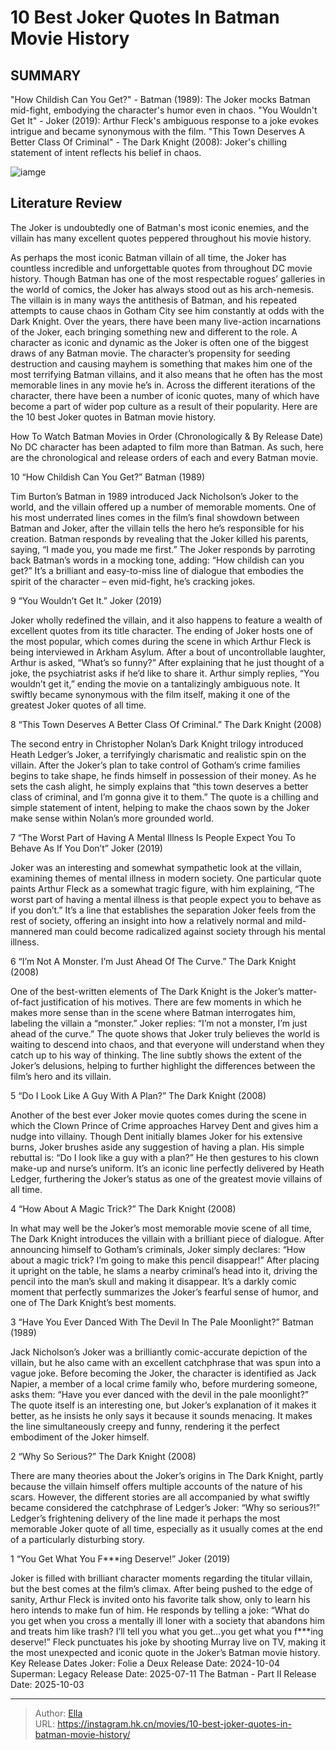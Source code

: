 # 10 Best Joker Quotes In Batman Movie History


## SUMMARY 


 &#34;How Childish Can You Get?&#34; - Batman (1989): The Joker mocks Batman mid-fight, embodying the character&#39;s humor even in chaos. 
 &#34;You Wouldn&#39;t Get It&#34; - Joker (2019): Arthur Fleck&#39;s ambiguous response to a joke evokes intrigue and became synonymous with the film. 
 &#34;This Town Deserves A Better Class Of Criminal&#34; - The Dark Knight (2008): Joker&#39;s chilling statement of intent reflects his belief in chaos. 

![iamge](https://static1.srcdn.com/wordpress/wp-content/uploads/2024/01/best-joker-quotes.jpg)

## Literature Review

The Joker is undoubtedly one of Batman&#39;s most iconic enemies, and the villain has many excellent quotes peppered throughout his movie history.




As perhaps the most iconic Batman villain of all time, the Joker has countless incredible and unforgettable quotes from throughout DC movie history. Though Batman has one of the most respectable rogues’ galleries in the world of comics, the Joker has always stood out as his arch-nemesis. The villain is in many ways the antithesis of Batman, and his repeated attempts to cause chaos in Gotham City see him constantly at odds with the Dark Knight. Over the years, there have been many live-action incarnations of the Joker, each bringing something new and different to the role.
A character as iconic and dynamic as the Joker is often one of the biggest draws of any Batman movie. The character’s propensity for seeding destruction and causing mayhem is something that makes him one of the most terrifying Batman villains, and it also means that he often has the most memorable lines in any movie he’s in. Across the different iterations of the character, there have been a number of iconic quotes, many of which have become a part of wider pop culture as a result of their popularity. Here are the 10 best Joker quotes in Batman movie history.
            
 
 How To Watch Batman Movies in Order (Chronologically &amp; By Release Date) 
No DC character has been adapted to film more than Batman. As such, here are the chronological and release orders of each and every Batman movie.












 








 10  “How Childish Can You Get?” 
Batman (1989)
        

Tim Burton’s Batman in 1989 introduced Jack Nicholson’s Joker to the world, and the villain offered up a number of memorable moments. One of his most underrated lines comes in the film’s final showdown between Batman and Joker, after the villain tells the hero he’s responsible for his creation. Batman responds by revealing that the Joker killed his parents, saying, “I made you, you made me first.” The Joker responds by parroting back Batman’s words in a mocking tone, adding: “How childish can you get?” It’s a brilliant and easy-to-miss line of dialogue that embodies the spirit of the character – even mid-fight, he’s cracking jokes.





 9  “You Wouldn’t Get It.” 
Joker (2019)
        

Joker wholly redefined the villain, and it also happens to feature a wealth of excellent quotes from its title character. The ending of Joker hosts one of the most popular, which comes during the scene in which Arthur Fleck is being interviewed in Arkham Asylum. After a bout of uncontrollable laughter, Arthur is asked, “What’s so funny?” After explaining that he just thought of a joke, the psychiatrist asks if he’d like to share it. Arthur simply replies, “You wouldn’t get it,” ending the movie on a tantalizingly ambiguous note. It swiftly became synonymous with the film itself, making it one of the greatest Joker quotes of all time.





 8  “This Town Deserves A Better Class Of Criminal.” 
The Dark Knight (2008)
        

The second entry in Christopher Nolan’s Dark Knight trilogy introduced Heath Ledger’s Joker, a terrifyingly charismatic and realistic spin on the villain. After the Joker’s plan to take control of Gotham’s crime families begins to take shape, he finds himself in possession of their money. As he sets the cash alight, he simply explains that “this town deserves a better class of criminal, and I’m gonna give it to them.” The quote is a chilling and simple statement of intent, helping to make the chaos sown by the Joker make sense within Nolan’s more grounded world.





 7  “The Worst Part of Having A Mental Illness Is People Expect You To Behave As If You Don’t” 
Joker (2019)


 







Joker was an interesting and somewhat sympathetic look at the villain, examining themes of mental illness in modern society. One particular quote paints Arthur Fleck as a somewhat tragic figure, with him explaining, “The worst part of having a mental illness is that people expect you to behave as if you don’t.” It’s a line that establishes the separation Joker feels from the rest of society, offering an insight into how a relatively normal and mild-mannered man could become radicalized against society through his mental illness.





 6  “I’m Not A Monster. I’m Just Ahead Of The Curve.” 
The Dark Knight (2008)
        

One of the best-written elements of The Dark Knight is the Joker’s matter-of-fact justification of his motives. There are few moments in which he makes more sense than in the scene where Batman interrogates him, labeling the villain a “monster.” Joker replies: “I’m not a monster, I’m just ahead of the curve.” The quote shows that Joker truly believes the world is waiting to descend into chaos, and that everyone will understand when they catch up to his way of thinking. The line subtly shows the extent of the Joker’s delusions, helping to further highlight the differences between the film’s hero and its villain.





 5  “Do I Look Like A Guy With A Plan?” 
The Dark Knight (2008)
        

Another of the best ever Joker movie quotes comes during the scene in which the Clown Prince of Crime approaches Harvey Dent and gives him a nudge into villainy. Though Dent initially blames Joker for his extensive burns, Joker brushes aside any suggestion of having a plan. His simple rebuttal is: “Do I look like a guy with a plan?” He then gestures to his clown make-up and nurse’s uniform. It’s an iconic line perfectly delivered by Heath Ledger, furthering the Joker’s status as one of the greatest movie villains of all time.





 4  “How About A Magic Trick?” 
The Dark Knight (2008)
        

In what may well be the Joker’s most memorable movie scene of all time, The Dark Knight introduces the villain with a brilliant piece of dialogue. After announcing himself to Gotham’s criminals, Joker simply declares: “How about a magic trick? I’m going to make this pencil disappear!” After placing it upright on the table, he slams a nearby criminal’s head into it, driving the pencil into the man’s skull and making it disappear. It’s a darkly comic moment that perfectly summarizes the Joker’s fearful sense of humor, and one of The Dark Knight’s best moments.





 3  “Have You Ever Danced With The Devil In The Pale Moonlight?” 
Batman (1989)
        

Jack Nicholson’s Joker was a brilliantly comic-accurate depiction of the villain, but he also came with an excellent catchphrase that was spun into a vague joke. Before becoming the Joker, the character is identified as Jack Napier, a member of a local crime family who, before murdering someone, asks them: “Have you ever danced with the devil in the pale moonlight?” The quote itself is an interesting one, but Joker’s explanation of it makes it better, as he insists he only says it because it sounds menacing. It makes the line simultaneously creepy and funny, rendering it the perfect embodiment of the Joker himself.





 2  “Why So Serious?” 
The Dark Knight (2008)


 







There are many theories about the Joker’s origins in The Dark Knight, partly because the villain himself offers multiple accounts of the nature of his scars. However, the different stories are all accompanied by what swiftly became considered the catchphrase of Ledger’s Joker: “Why so serious?!” Ledger’s frightening delivery of the line made it perhaps the most memorable Joker quote of all time, especially as it usually comes at the end of a particularly disturbing story.





 1  “You Get What You F***ing Deserve!” 
Joker (2019)


 







Joker is filled with brilliant character moments regarding the titular villain, but the best comes at the film’s climax. After being pushed to the edge of sanity, Arthur Fleck is invited onto his favorite talk show, only to learn his hero intends to make fun of him. He responds by telling a joke: “What do you get when you cross a mentally ill loner with a society that abandons him and treats him like trash? I’ll tell you what you get…you get what you f***ing deserve!” Fleck punctuates his joke by shooting Murray live on TV, making it the most unexpected and iconic quote in the Joker’s Batman movie history.
   Key Release Dates             Joker: Folie a Deux Release Date: 2024-10-04                  Superman: Legacy Release Date: 2025-07-11                  The Batman - Part II Release Date: 2025-10-03      

---

> Author: [Ella](https://instagram.hk.cn/)  
> URL: https://instagram.hk.cn/movies/10-best-joker-quotes-in-batman-movie-history/  

